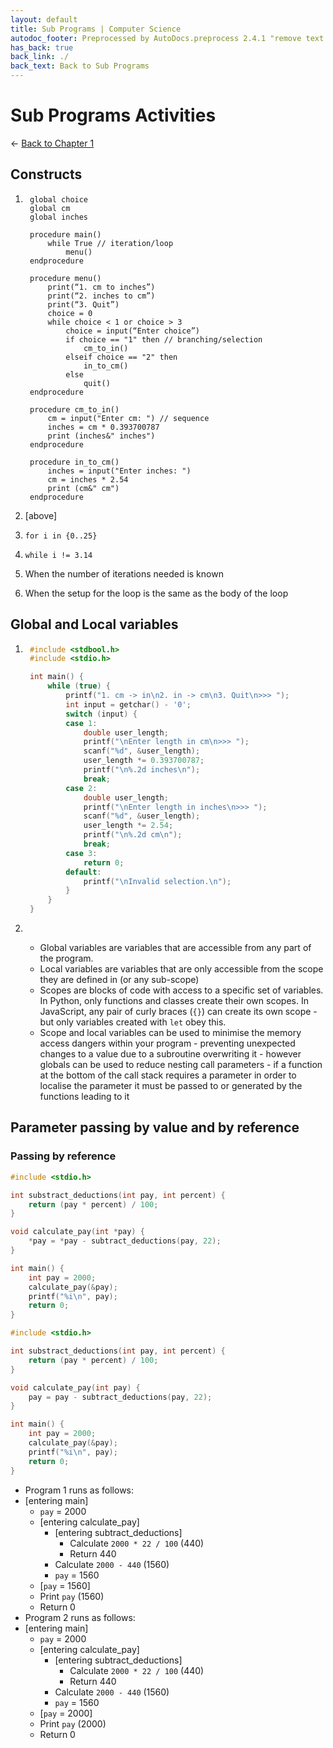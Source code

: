 ```yaml
---
layout: default
title: Sub Programs | Computer Science
autodoc_footer: Preprocessed by AutoDocs.preprocess 2.4.1 "remove text backlinks in index files" ⓒ Starwort, 2020
has_back: true
back_link: ./
back_text: Back to Sub Programs
---
```


# Sub Programs Activities

← [Back to Chapter 1](./index.html)

## Constructs

1. ```psc
    global choice
    global cm
    global inches

    procedure main()
        while True // iteration/loop
            menu()
    endprocedure

    procedure menu()
        print(“1. cm to inches”)
        print(“2. inches to cm”)
        print(“3. Quit”)
        choice = 0
        while choice < 1 or choice > 3
            choice = input(“Enter choice”)
            if choice == "1" then // branching/selection
                cm_to_in()
            elseif choice == "2" then
                in_to_cm()
            else
                quit()
    endprocedure

    procedure cm_to_in()
        cm = input("Enter cm: ") // sequence
        inches = cm * 0.393700787
        print (inches&" inches")
    endprocedure

    procedure in_to_cm()
        inches = input("Enter inches: ")
        cm = inches * 2.54
        print (cm&" cm")
    endprocedure
    ```

2. [above]
3. `for i in {0..25}`
4. `while i != 3.14`
5. When the number of iterations needed is known
6. When the setup for the loop is the same as the body of the loop

## Global and Local variables

1. ```c
    #include <stdbool.h>
    #include <stdio.h>

    int main() {
        while (true) {
            printf("1. cm -> in\n2. in -> cm\n3. Quit\n>>> ");
            int input = getchar() - '0';
            switch (input) {
            case 1:
                double user_length;
                printf("\nEnter length in cm\n>>> ");
                scanf("%d", &user_length);
                user_length *= 0.393700787;
                printf("\n%.2d inches\n");
                break;
            case 2:
                double user_length;
                printf("\nEnter length in inches\n>>> ");
                scanf("%d", &user_length);
                user_length *= 2.54;
                printf("\n%.2d cm\n");
                break;
            case 3:
                return 0;
            default:
                printf("\nInvalid selection.\n");
            }
        }
    }
    ```

2. &#x200b;
    - Global variables are variables that are accessible from any part of the program.
    - Local variables are variables that are only accessible from the scope they are defined in (or any sub-scope)
    - Scopes are blocks of code with access to a specific set of variables. In Python, only functions and classes create their own scopes. In JavaScript, any pair of curly braces (`{}`) can create its own scope - but only variables created with `let` obey this.
    - Scope and local variables can be used to minimise the memory access dangers within your program - preventing unexpected changes to a value due to a subroutine overwriting it - however globals can be used to reduce nesting call parameters - if a function at the bottom of the call stack requires a parameter in order to localise the parameter it must be passed to or generated by the functions leading to it

## Parameter passing by value and by reference

### Passing by reference

```c
#include <stdio.h>

int substract_deductions(int pay, int percent) {
    return (pay * percent) / 100;
}

void calculate_pay(int *pay) {
    *pay = *pay - subtract_deductions(pay, 22);
}

int main() {
    int pay = 2000;
    calculate_pay(&pay);
    printf("%i\n", pay);
    return 0;
}
```

```c
#include <stdio.h>

int substract_deductions(int pay, int percent) {
    return (pay * percent) / 100;
}

void calculate_pay(int pay) {
    pay = pay - subtract_deductions(pay, 22);
}

int main() {
    int pay = 2000;
    calculate_pay(&pay);
    printf("%i\n", pay);
    return 0;
}
```

- Program 1 runs as follows:
- [entering main]
  - `pay` = 2000
  - [entering calculate_pay]
    - [entering subtract_deductions]
      - Calculate `2000 * 22 / 100` (440)
      - Return 440
    - Calculate `2000 - 440` (1560)
    - `pay` = 1560
  - [`pay` = 1560]
  - Print `pay` (1560)
  - Return 0
- Program 2 runs as follows:
- [entering main]
  - `pay` = 2000
  - [entering calculate_pay]
    - [entering subtract_deductions]
      - Calculate `2000 * 22 / 100` (440)
      - Return 440
    - Calculate `2000 - 440` (1560)
    - `pay` = 1560
  - [`pay` = 2000]
  - Print `pay` (2000)
  - Return 0
